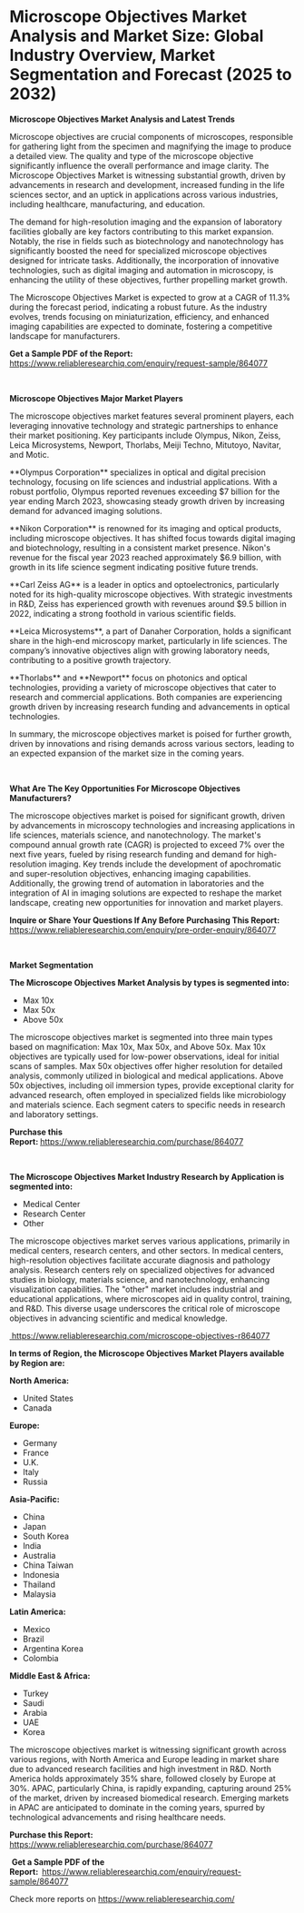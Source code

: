 <p><h1>Microscope Objectives Market Analysis and Market Size: Global Industry Overview, Market Segmentation and Forecast (2025 to 2032)</h1></p><p><strong>Microscope Objectives Market Analysis and Latest Trends</strong></p>
<p><p>Microscope objectives are crucial components of microscopes, responsible for gathering light from the specimen and magnifying the image to produce a detailed view. The quality and type of the microscope objective significantly influence the overall performance and image clarity. The Microscope Objectives Market is witnessing substantial growth, driven by advancements in research and development, increased funding in the life sciences sector, and an uptick in applications across various industries, including healthcare, manufacturing, and education.</p><p>The demand for high-resolution imaging and the expansion of laboratory facilities globally are key factors contributing to this market expansion. Notably, the rise in fields such as biotechnology and nanotechnology has significantly boosted the need for specialized microscope objectives designed for intricate tasks. Additionally, the incorporation of innovative technologies, such as digital imaging and automation in microscopy, is enhancing the utility of these objectives, further propelling market growth. </p><p>The Microscope Objectives Market is expected to grow at a CAGR of 11.3% during the forecast period, indicating a robust future. As the industry evolves, trends focusing on miniaturization, efficiency, and enhanced imaging capabilities are expected to dominate, fostering a competitive landscape for manufacturers.</p></p>
<p><strong>Get a Sample PDF of the Report:&nbsp;</strong> <a href="https://www.reliableresearchiq.com/enquiry/request-sample/864077?utm_campaign=2717&utm_medium=2&utm_source=Github&utm_content=ia&utm_term=04032025&utm_id=microscope-objectives">https://www.reliableresearchiq.com/enquiry/request-sample/864077</a></p>
<p>&nbsp;</p>
<p><strong>Microscope Objectives Major Market Players</strong></p>
<p><p>The microscope objectives market features several prominent players, each leveraging innovative technology and strategic partnerships to enhance their market positioning. Key participants include Olympus, Nikon, Zeiss, Leica Microsystems, Newport, Thorlabs, Meiji Techno, Mitutoyo, Navitar, and Motic.</p><p>**Olympus Corporation** specializes in optical and digital precision technology, focusing on life sciences and industrial applications. With a robust portfolio, Olympus reported revenues exceeding $7 billion for the year ending March 2023, showcasing steady growth driven by increasing demand for advanced imaging solutions.</p><p>**Nikon Corporation** is renowned for its imaging and optical products, including microscope objectives. It has shifted focus towards digital imaging and biotechnology, resulting in a consistent market presence. Nikon's revenue for the fiscal year 2023 reached approximately $6.9 billion, with growth in its life science segment indicating positive future trends.</p><p>**Carl Zeiss AG** is a leader in optics and optoelectronics, particularly noted for its high-quality microscope objectives. With strategic investments in R&D, Zeiss has experienced growth with revenues around $9.5 billion in 2022, indicating a strong foothold in various scientific fields.</p><p>**Leica Microsystems**, a part of Danaher Corporation, holds a significant share in the high-end microscopy market, particularly in life sciences. The company’s innovative objectives align with growing laboratory needs, contributing to a positive growth trajectory.</p><p>**Thorlabs** and **Newport** focus on photonics and optical technologies, providing a variety of microscope objectives that cater to research and commercial applications. Both companies are experiencing growth driven by increasing research funding and advancements in optical technologies.</p><p>In summary, the microscope objectives market is poised for further growth, driven by innovations and rising demands across various sectors, leading to an expected expansion of the market size in the coming years.</p></p>
<p>&nbsp;</p>
<p><strong>What Are The Key Opportunities For Microscope Objectives Manufacturers?</strong></p>
<p><p>The microscope objectives market is poised for significant growth, driven by advancements in microscopy technologies and increasing applications in life sciences, materials science, and nanotechnology. The market's compound annual growth rate (CAGR) is projected to exceed 7% over the next five years, fueled by rising research funding and demand for high-resolution imaging. Key trends include the development of apochromatic and super-resolution objectives, enhancing imaging capabilities. Additionally, the growing trend of automation in laboratories and the integration of AI in imaging solutions are expected to reshape the market landscape, creating new opportunities for innovation and market players.</p></p>
<p><strong>Inquire or Share Your Questions If Any Before Purchasing This Report:</strong> <a href="https://www.reliableresearchiq.com/enquiry/pre-order-enquiry/864077?utm_campaign=2717&utm_medium=2&utm_source=Github&utm_content=ia&utm_term=04032025&utm_id=microscope-objectives">https://www.reliableresearchiq.com/enquiry/pre-order-enquiry/864077</a></p>
<p>&nbsp;</p>
<p><strong>Market Segmentation</strong></p>
<p><strong>The Microscope Objectives Market Analysis by types is segmented into:</strong></p>
<p><ul><li>Max 10x</li><li>Max 50x</li><li>Above 50x</li></ul></p>
<p><p>The microscope objectives market is segmented into three main types based on magnification: Max 10x, Max 50x, and Above 50x. Max 10x objectives are typically used for low-power observations, ideal for initial scans of samples. Max 50x objectives offer higher resolution for detailed analysis, commonly utilized in biological and medical applications. Above 50x objectives, including oil immersion types, provide exceptional clarity for advanced research, often employed in specialized fields like microbiology and materials science. Each segment caters to specific needs in research and laboratory settings.</p></p>
<p><strong>Purchase this Report:&nbsp;</strong><a href="https://www.reliableresearchiq.com/purchase/864077?utm_campaign=2717&utm_medium=2&utm_source=Github&utm_content=ia&utm_term=04032025&utm_id=microscope-objectives">https://www.reliableresearchiq.com/purchase/864077</a></p>
<p>&nbsp;</p>
<p><strong>The Microscope Objectives Market Industry Research by Application is segmented into:</strong></p>
<p><ul><li>Medical Center</li><li>Research Center</li><li>Other</li></ul></p>
<p><p>The microscope objectives market serves various applications, primarily in medical centers, research centers, and other sectors. In medical centers, high-resolution objectives facilitate accurate diagnosis and pathology analysis. Research centers rely on specialized objectives for advanced studies in biology, materials science, and nanotechnology, enhancing visualization capabilities. The "other" market includes industrial and educational applications, where microscopes aid in quality control, training, and R&D. This diverse usage underscores the critical role of microscope objectives in advancing scientific and medical knowledge.</p></p>
<p><a href="https://www.reliableresearchiq.com/microscope-objectives-r864077?utm_campaign=2717&utm_medium=2&utm_source=Github&utm_content=ia&utm_term=04032025&utm_id=microscope-objectives">&nbsp;https://www.reliableresearchiq.com/microscope-objectives-r864077</a></p>
<p><strong>In terms of Region, the Microscope Objectives Market Players available by Region are:</strong></p>
<p>
    <p> <strong> North America: </strong>
        <ul>
            <li>United States</li>
            <li>Canada</li>
        </ul>
        </p> 
    <p> <strong> Europe: </strong>
        <ul>
            <li>Germany</li>
            <li>France</li>
            <li>U.K.</li>
            <li>Italy</li>
            <li>Russia</li>
        </ul>
        </p> 
    <p> <strong> Asia-Pacific: </strong>
        <ul>
            <li>China</li>
            <li>Japan</li>
            <li>South Korea</li>
            <li>India</li>
            <li>Australia</li>
            <li>China Taiwan</li>
            <li>Indonesia</li>
            <li>Thailand</li>
            <li>Malaysia</li>
        </ul>
        </p> 
    <p> <strong> Latin America: </strong>
        <ul>
            <li>Mexico</li>
            <li>Brazil</li>
            <li>Argentina Korea</li>
            <li>Colombia</li>
        </ul>
        </p> 
    <p> <strong> Middle East & Africa: </strong>
        <ul>
            <li>Turkey</li>
            <li>Saudi</li>
            <li>Arabia</li>
            <li>UAE</li>
            <li>Korea</li>
        </ul>
    </p>
    </p>
<p><p>The microscope objectives market is witnessing significant growth across various regions, with North America and Europe leading in market share due to advanced research facilities and high investment in R&D. North America holds approximately 35% share, followed closely by Europe at 30%. APAC, particularly China, is rapidly expanding, capturing around 25% of the market, driven by increased biomedical research. Emerging markets in APAC are anticipated to dominate in the coming years, spurred by technological advancements and rising healthcare needs.</p></p>
<p><strong>Purchase this Report: </strong><a href="https://www.reliableresearchiq.com/purchase/864077?utm_campaign=2717&utm_medium=2&utm_source=Github&utm_content=ia&utm_term=04032025&utm_id=microscope-objectives">https://www.reliableresearchiq.com/purchase/864077</a></p>
<p>&nbsp;<strong>Get a Sample PDF of the Report:&nbsp;&nbsp;</strong><a href="https://www.reliableresearchiq.com/enquiry/request-sample/864077?utm_campaign=2717&utm_medium=2&utm_source=Github&utm_content=ia&utm_term=04032025&utm_id=microscope-objectives">https://www.reliableresearchiq.com/enquiry/request-sample/864077</a></p>
<p><strong></strong></p>
<p>Check more reports on <a href="https://www.reliableresearchiq.com/?utm_campaign=2717&utm_medium=2&utm_source=Github&utm_content=ia&utm_term=04032025&utm_id=microscope-objectives">https://www.reliableresearchiq.com/</a></p>